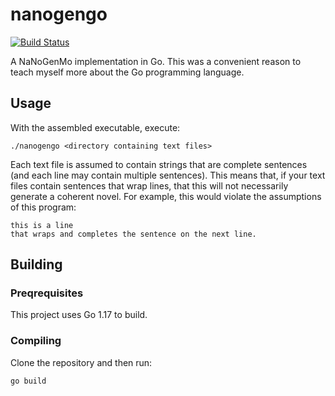 # nanogengo

[![Build Status](https://app.travis-ci.com/jrh3k5/nanogengo.svg?branch=main)](https://app.travis-ci.com/jrh3k5/nanogengo)

A NaNoGenMo implementation in Go. This was a convenient reason to teach myself more about the Go programming language.

## Usage

With the assembled executable, execute:

```
./nanogengo <directory containing text files>
```

Each text file is assumed to contain strings that are complete sentences (and each line may contain multiple sentences). This means that, if your text files contain sentences that wrap lines, that this will not necessarily generate a coherent novel. For example, this would violate the assumptions of this program:

```
this is a line
that wraps and completes the sentence on the next line.
```

## Building

### Preqrequisites

This project uses Go 1.17 to build.

### Compiling

Clone the repository and then run:

```
go build
```